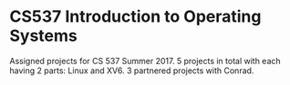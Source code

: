 # CS537 Introduction to Operating Systems

Assigned projects for CS 537 Summer 2017. 
5 projects in total with each having 2 parts: Linux and XV6. 
3 partnered projects with Conrad.
